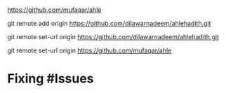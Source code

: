 #


https://github.com/mufaqar/ahle


git remote add origin https://github.com/dilawarnadeem/ahlehadith.git



git remote set-url origin https://github.com/dilawarnadeem/ahlehadith.git


git remote set-url origin https://github.com/mufaqar/ahle

# Fixing #Issues